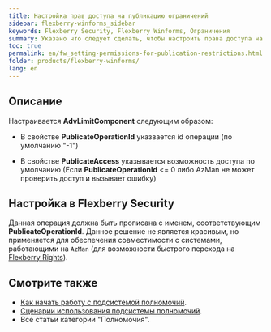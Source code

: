 ```yaml
---
title: Настройка прав доступа на публикацию ограничений
sidebar: flexberry-winforms_sidebar
keywords: Flexberry Security, Flexberry Winforms, Ограничения
summary: Указано что следует сделать, чтобы настроить права доступа на публикацию ограничений
toc: true
permalink: en/fw_setting-permissions-for-publication-restrictions.html
folder: products/flexberry-winforms/
lang: en
---
```


## Описание

Настраивается __AdvLimitComponent__ следующим образом:

* В свойстве __PublicateOperationId__ указвается id операции (по умолчанию "-1")

* В свойстве __PublicateAccess__ указывается возможность доступа по умолчанию (Если __PublicateOperationId__ <= 0 либо AzMan не может проверить доступ и вызывает ошибку)

## Настройка в Flexberry Security
Данная операция должна быть прописана с именем, соответствующим __PublicateOperationId__. Данное решение не является красивым, но применяется для обеспечения совместимости с системами, работающими на `AzMan` (для возможности быстрого перехода на [Flexberry Rights](rightservice-flexberry-rights.html)).


## Смотрите также

* [Как начать работу с подсистемой полномочий](how-to-start-work-with-right-manager.html).
* [Сценарии использования подсистемы полномочий](rights-scenarios.html).
* Все статьи категории "Полномочия".